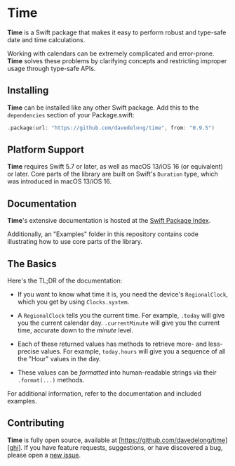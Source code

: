 # Time

**Time** is a Swift package that makes it easy to perform robust and type-safe date and time calculations.

Working with calendars can be extremely complicated and error-prone. **Time** solves these problems by clarifying concepts and restricting improper usage through type-safe APIs.

## Installing

**Time** can be installed like any other Swift package. Add this to the `dependencies` section of your Package.swift:

```swift
.package(url: "https://github.com/davedelong/time", from: "0.9.5")
```

## Platform Support

**Time** requires Swift 5.7 or later, as well as macOS 13/iOS 16 (or equivalent) or later. Core parts of the library are built on Swift's `Duration` type, which was introduced in macOS 13/iOS 16.

## Documentation

**Time**'s extensive documentation is hosted at the [Swift Package Index][spi].

Additionally, an "Examples" folder in this repository contains code illustrating how to use core parts of the library.

## The Basics

Here's the TL;DR of the documentation:

- If you want to know what time it is, you need the device's `RegionalClock`, which you get by using `Clocks.system`.

- A `RegionalClock` tells you the current time. For example, `.today` will give you the current calendar day. `.currentMinute` will give you the current time, accurate down to the _minute_ level.

- Each of these returned values has methods to retrieve more- and less- precise values. For example, `today.hours` will give you a sequence of all the "Hour" values in the day.

- These values can be _formatted_ into human-readable strings via their `.format(...)` methods.

For additional information, refer to the documentation and included examples.

## Contributing

**Time** is fully open source, available at [https://github.com/davedelong/time][ghi]. If you have feature requests, suggestions, or have discovered a bug, please open a [new issue][ghi].

[spi]: https://swiftpackageindex.com/davedelong/time
[gh]: https://github.com/davedelong/time
[ghi]: https://github.com/davedelong/time/issues
